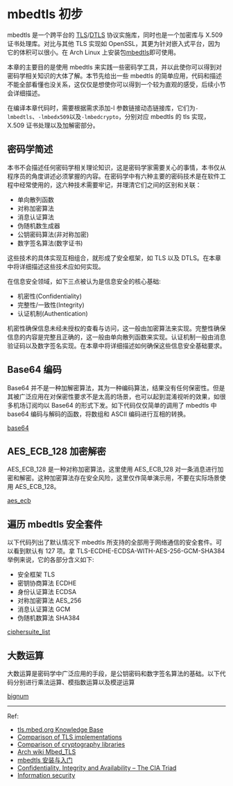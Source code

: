 # mbedtls 初步

mbedtls 是一个跨平台的 [TLS](https://en.wikipedia.org/wiki/Transport_Layer_Security)/[DTLS](https://en.wikipedia.org/wiki/Datagram_Transport_Layer_Security) 协议实施库，同时也是一个加密库与 X.509 证书处理库。对比与其他 TLS 实现如 OpenSSL，其更为针对嵌入式平台，因为它的体积可以很小。在 Arch Linux 上安装包[mbedtls](https://archlinux.org/packages/community/x86_64/mbedtls/)即可使用。

本章的主要目的是使用 mbedtls 来实践一些密码学工具，并以此使你可以得到对密码学相关知识的大体了解。本节先给出一些 mbedtls 的简单应用，代码和描述不能全部看懂也没关系，这仅仅是想使你可以得到一个较为直观的感受，后续小节会详细描述。

在编译本章代码时，需要根据需求添加-l 参数链接动态链接库，它们为`-lmbedtls`、`-lmbedx509`以及`-lmbedcrypto`，分别对应 mbedtls 的 tls 实现，X.509 证书处理以及加解密部分。

## 密码学简述

本书不会描述任何密码学相关理论知识，这是密码学家需要关心的事情，本书仅从程序员的角度讲述必须掌握的内容。在密码学中有六种主要的密码技术是在软件工程中经常使用的，这六种技术需要牢记，并理清它们之间的区别和关联：

- 单向散列函数
- 对称加密算法
- 消息认证算法
- 伪随机数生成器
- 公钥密码算法(非对称加密)
- 数字签名算法(数字证书)

这些技术的具体实现互相组合，就形成了安全框架，如 TLS 以及 DTLS。在本章中将详细描述这些技术应如何实现。

在信息安全领域，如下三点被认为是信息安全的核心基础:

- 机密性(Confidentiality)
- 完整性/一致性(Integrity)
- 认证机制(Authentication)

机密性确保信息未经未授权的查看与访问，这一般由加密算法来实现。完整性确保信息的内容是完整且正确的，这一般由单向散列函数来实现。认证机制一般由消息验证码以及数字签名实现。在本章中将详细描述如何确保这些信息安全基础要求。

## Base64 编码

Base64 并不是一种加解密算法，其为一种编码算法，结果没有任何保密性。但是其被广泛应用在对保密性要求不是太高的场景，也可以起到混淆视听的效果，如很多机场订阅均以 Base64 的形式下发。如下代码仅仅简单的调用了 mbedtls 中 base64 编码与解码的函数，将数组和 ASCII 编码进行互相的转换。

[base64](../src/libmbedtls/base64.c ':include')

## AES_ECB_128 加密解密

AES_ECB_128 是一种对称加密算法，这里使用 AES_ECB_128 对一条消息进行加密和解密。这种加密算法存在安全风险，这里仅作简单演示用，不要在实际场景使用 AES_ECB_128。

[aes_ecb](../src/libmbedtls/aes_ecb.c ':include')

## 遍历 mbedtls 安全套件

以下代码列出了默认情况下 mbedtls 所支持的全部用于网络通信的安全套件。可以看到默认有 127 项。拿 TLS-ECDHE-ECDSA-WITH-AES-256-GCM-SHA384 举例来说，它的各部分含义如下:

- 安全框架 TLS
- 密钥协商算法 ECDHE
- 身份认证算法 ECDSA
- 对称加密算法 AES_256
- 消息认证算法 GCM
- 伪随机数算法 SHA384

[ciphersuite_list](../src/libmbedtls/ciphersuite_list.c ':include')

## 大数运算

大数运算是密码学中广泛应用的手段，是公钥密码和数字签名算法的基础。以下代码分别进行乘法运算、模指数运算以及模逆运算

[bignum](../src/libmbedtls/bignum.c ':include')

---

Ref:

- [tls.mbed.org Knowledge Base](https://tls.mbed.org/kb/how-to)
- [Comparison of TLS implementations](https://en.wikipedia.org/wiki/Comparison_of_TLS_implementations)
- [Comparison of cryptography libraries](https://en.wikipedia.org/wiki/Comparison_of_cryptography_libraries)
- [Arch wiki Mbed_TLS](https://wiki.archlinux.org/title/Mbed_TLS)
- [mbedtls 安装与入门](https://blog.csdn.net/xukai871105/article/details/72795126)
- [Confidentiality, Integrity and Availability – The CIA Triad](https://www.certmike.com/confidentiality-integrity-and-availability-the-cia-triad/)
- [Information security](https://en.wikipedia.org/wiki/Information_security)
